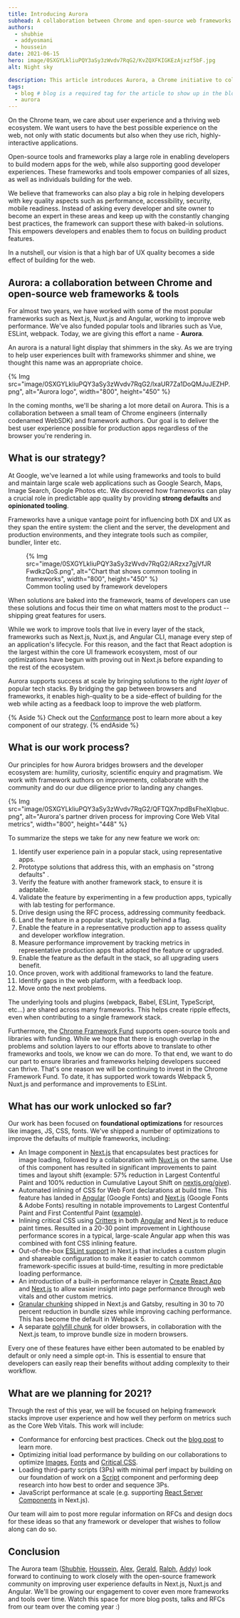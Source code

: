 ```yaml
---
title: Introducing Aurora
subhead: A collaboration between Chrome and open-source web frameworks & tools
authors:
  - shubhie
  - addyosmani
  - houssein
date: 2021-06-15
hero: image/0SXGYLkliuPQY3aSy3zWvdv7RqG2/KvZQXFKIGKEzAjxzf5bF.jpg
alt: Night sky

description: This article introduces Aurora, a Chrome initiative to collaborate closely with open-source frameworks
tags:
  - blog # blog is a required tag for the article to show up in the blog.
  - aurora
---
```


On the Chrome team, we care about user experience and a thriving web ecosystem.
We want users to have the best possible experience on the web, not only with
static documents but also when they use rich, highly-interactive applications.

Open-source tools and frameworks play a large role in enabling developers to
build modern apps for the web, while also supporting good developer experiences.
These frameworks and tools empower companies of all sizes, as well as
individuals building for the web.

We believe that frameworks can also play a big role in helping developers with
key quality aspects such as performance, accessibility, security, mobile
readiness. Instead of asking every developer and site owner to become an expert
in these areas and keep up with the constantly changing best practices, the
framework can support these with baked-in solutions. This empowers developers
and enables them to focus on building product features.

In a nutshell, our vision is that a high bar of UX quality becomes a side effect
of building for the web.

## Aurora: a collaboration between Chrome and open-source web frameworks & tools

For almost two years, we have worked with some of the most popular frameworks
such as Next.js, Nuxt.js and Angular, working to improve web performance. We've
also funded popular tools and libraries such as Vue, ESLint, webpack. Today, we
are giving this effort a name - **Aurora**.

An aurora is a natural light display that shimmers in the sky. As we are trying
to help user experiences built with frameworks shimmer and shine, we thought
this name was an appropriate choice.

{% Img src="image/0SXGYLkliuPQY3aSy3zWvdv7RqG2/lxaUR7Za1DoQMJuJEZHP.png",
alt="Aurora logo", width="800", height="450" %}

In the coming months, we'll be sharing a lot more detail on Aurora. This is a
collaboration between a small team of Chrome engineers (internally codenamed
WebSDK) and framework authors. Our goal is to deliver the best user experience
possible for production apps regardless of the browser you're rendering in.

## What is our strategy?

At Google, we've learned a lot while using frameworks and tools to build and
maintain large scale web applications such as Google Search, Maps, Image Search,
Google Photos etc. We discovered how frameworks can play a crucial role in
predictable app quality by providing **strong defaults** and **opinionated
tooling**.

Frameworks have a unique vantage point for influencing both DX and UX as they
span the entire system: the client and the server, the development and
production environments, and they integrate tools such as compiler, bundler,
linter etc.

<figure class="w-figure">
  {% Img src="image/0SXGYLkliuPQY3aSy3zWvdv7RqG2/ARzxz7gjVfJRFwdkzQoS.png", alt="Chart that shows
  common tooling in frameworks", width="800", height="450" %}
  <figcaption class="w-figcaption">
    Common tooling used by framework developers
  </figcaption>
</figure>

When solutions are baked into the framework, teams of developers can use these
solutions and focus their time on what matters most to the product -- shipping
great features for users.

While we work to improve tools that live in every layer of the stack, frameworks
such as Next.js, Nuxt.js, and Angular CLI, manage every step of an application's
lifecycle. For this reason, and the fact that React adoption is the largest
within the core UI framework ecosystem, most of our optimizations have begun
with proving out in Next.js before expanding to the rest of the ecosystem.

Aurora supports success at scale by bringing solutions to the _right layer_ of
popular tech stacks. By bridging the gap between browsers and frameworks, it
enables high-quality to be a side-effect of building for the web while acting as
a feedback loop to improve the web platform.

{% Aside %}
Check out the [Conformance](/conformance) post to learn more about a key component of
our strategy.
{% endAside %}

## What is our work process?

Our principles for how Aurora bridges browsers and the developer ecosystem are:
humility, curiosity, scientific enquiry and pragmatism. We work with framework
authors on improvements, collaborate with the community and do our due diligence
prior to landing any changes.

{% Img src="image/0SXGYLkliuPQY3aSy3zWvdv7RqG2/QFTQX7npdBsFheXIqbuc.png",
alt="Aurora's partner driven process for improving Core Web Vital metrics",
width="800", height="448" %}

To summarize the steps we take for any new feature we work on:

1. Identify user experience pain in a popular stack, using representative apps.
2. Prototype solutions that address this, with an emphasis on "strong defaults"
   .
3. Verify the feature with another framework stack, to ensure it is adaptable.
4. Validate the feature by experimenting in a few production apps, typically
   with lab testing for performance.
5. Drive design using the RFC process, addressing community feedback.
6. Land the feature in a popular stack, typically behind a flag.
7. Enable the feature in a representative production app to assess quality and
   developer workflow integration.
8. Measure performance improvement by tracking metrics in representative
   production apps that adopted the feature or upgraded.
9. Enable the feature as the default in the stack, so all upgrading users
   benefit.
10. Once proven, work with additional frameworks to land the feature.
11. Identify gaps in the web platform, with a feedback loop.
12. Move onto the next problems.

The underlying tools and plugins (webpack, Babel, ESLint, TypeScript, etc…)
are shared across many frameworks. This helps create ripple effects, even when
contributing to a single framework stack.

Furthermore, the [Chrome Framework
Fund](https://blog.opencollective.com/chromes-framework-of-open-source-investment/)
supports open-source tools and libraries with funding. While we hope that there
is enough overlap in the problems and solution layers to our efforts above to
translate to other frameworks and tools, we know we can do more. To that end, we
want to do our part to ensure libraries and frameworks helping developers
succeed can thrive. That's one reason we will be continuing to invest in the
Chrome Framework Fund. To date, it has supported work towards Webpack 5, Nuxt.js
and performance and improvements to ESLint.

## What has our work unlocked so far?

Our work has been focused on **foundational optimizations** for resources like
images, JS, CSS, fonts. We've shipped a number of optimizations to improve the
defaults of multiple frameworks, including:

- An Image component in
  [Next.js](https://nextjs.org/docs/basic-features/image-optimization) that
  encapsulates best practices for image loading, followed by a collaboration
  with [Nuxt.js](https://image.nuxtjs.org/) on the same. Use of this component
  has resulted in significant improvements to paint times and layout shift
  (example: 57% reduction in Largest Contentful Paint and 100% reduction in
  Cumulative Layout Shift on
  [nextjs.org/give](https://mobile.twitter.com/rauchg/status/1321452444656623616/photo/2)).
- Automated inlining of CSS for Web Font declarations at build time. This
  feature has landed in
  [Angular](https://angular.io/guide/workspace-config#fonts-optimization-options)
  (Google Fonts) and
  [Next.js](https://nextjs.org/docs/basic-features/font-optimization) (Google
  Fonts & Adobe Fonts) resulting in notable improvements to Largest Contentful
  Paint and First Contentful Paint
  ([example](https://twitter.com/griefcode/status/1387746148883050496)).
- Inlining critical CSS using
  [Critters](https://github.com/GoogleChromeLabs/critters) in both
  [Angular](https://angular.io/guide/workspace-config#styles-optimization-options)
  and Next.js to reduce paint times. Resulted in a 20-30 point improvement in
  Lighthouse performance scores in a typical, large-scale Angular app when this
  was combined with font CSS inlining feature.
- Out-of-the-box [ESLint support](https://nextjs.org/docs/basic-features/eslint)
  in Next.js that includes a custom plugin and shareable configuration to make
  it easier to catch common framework-specific issues at build-time, resulting
  in more predictable loading performance.
- An introduction of a built-in performance relayer in [Create React
  App](https://create-react-app.dev/docs/measuring-performance/) and
  [Next.js](https://nextjs.org/docs/advanced-features/measuring-performance) to
  allow easier insight into page performance through web vitals and other custom
  metrics.
- [Granular chunking](/granular-chunking-nextjs/) shipped in Next.js and Gatsby,
  resulting in 30 to 70 percent reduction in bundle sizes while improving caching
  performance. This has become the default in Webpack 5.
- A separate [polyfill
  chunk](https://github.com/vercel/next.js/pull/10212#issue-365945853) for older
  browsers, in collaboration with the Next.js team, to improve bundle size in modern
  browsers.

Every one of these features have either been automated to be enabled by default
or only need a simple opt-in. This is essential to ensure that developers can
easily reap their benefits without adding complexity to their workflow.

## What are we planning for 2021?

Through the rest of this year, we will be focused on helping framework stacks
improve user experience and how well they perform on metrics such as the Core
Web Vitals. This work will include:

- Conformance for enforcing best practices. Check out the [blog post](/conformance) to
  learn more.
- Optimizing initial load performance by building on our collaborations to optimize
  [Images](https://nextjs.org/blog/next-10#built-in-image-component-and-automatic-image-optimization),
  [Fonts](https://nextjs.org/blog/next-10-2#automatic-webfont-optimization) and [Critical
  CSS](https://angular.io/guide/workspace-config#optimization-configuration).
- Loading third-party scripts (3Ps) with minimal perf impact by building on our foundation of work
  on a [Script](https://nextjs.org/docs/basic-features/script) component and performing deep
  research into how best to order and sequence 3Ps.
- JavaScript performance at scale (e.g. supporting [React Server
  Components](https://reactjs.org/blog/2020/12/21/data-fetching-with-react-server-components.html)
  in Next.js).

Our team will aim to post more regular information on RFCs and design docs for
these ideas so that any framework or developer that wishes to follow along can
do so.

## Conclusion

The Aurora team ([Shubhie](https://github.com/spanicker),
[Houssein](https://github.com/housseindjirdeh),
[Alex](https://github.com/atcastle), [Gerald](https://github.com/devknoll),
[Ralph](https://github.com/janicklas-ralph),
[Addy](https://github.com/addyosmani)) look forward to continuing to work
closely with the open-source framework community on improving user experience
defaults in Next.js, Nuxt.js and Angular. We'll be growing our engagement to cover
even more frameworks and tools over time. Watch this space for more blog posts,
talks and RFCs from our team over the coming year :)
